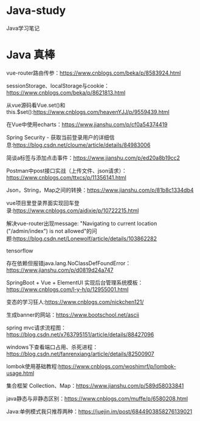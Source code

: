 # Java-study
Java学习笔记

# Java 真棒


vue-router路由传参：https://www.cnblogs.com/beka/p/8583924.html

sessionStorage、localStorage与cookie：https://www.cnblogs.com/beka/p/8621813.html

从vue源码看Vue.set()和this.$set():https://www.cnblogs.com/heavenYJJ/p/9559439.html

在Vue中使用echarts：https://www.jianshu.com/p/cf0a54374419

Spring Security - 获取当前登录用户的详细信息:https://blog.csdn.net/cloume/article/details/84983006

简谈a标签与添加点击事件：https://www.jianshu.com/p/ed20a8b19cc2

Postman中post接口实战（上传文件、json请求）：https://www.cnblogs.com/ttxcs/p/11356141.html

Json，String，Map之间的转换：https://www.jianshu.com/p/81b8c1334db4

vue项目里登录界面实现回车登录:https://www.cnblogs.com/aidixie/p/10722215.html

解决vue-router出现message: "Navigating to current location ("/admin/index") is not allowed"的问题:https://blog.csdn.net/LonewoIf/article/details/103862282

tensorflow

存在依赖但报错java.lang.NoClassDefFoundError：https://www.jianshu.com/p/d0819d24a747

SpringBoot + Vue + ElementUI 实现后台管理系统模板：https://www.cnblogs.com/l-y-h/p/12955001.html

变态的学习狂人:https://www.cnblogs.com/nickchen121/

生成banner的网站：https://www.bootschool.net/ascii

spring mvc请求流程图：https://blog.csdn.net/x763795151/article/details/88427096

windows下查看端口占用、杀死进程：https://blog.csdn.net/fanrenxiang/article/details/82500907

lombok使用基础教程:https://www.cnblogs.com/woshimrf/p/lombok-usage.html

集合框架 Collection、Map：https://www.jianshu.com/p/589d58033841

java静态与非静态区别：https://www.cnblogs.com/muffe/p/6580208.html

Java:单例模式我只推荐两种：https://juejin.im/post/6844903858276139021
